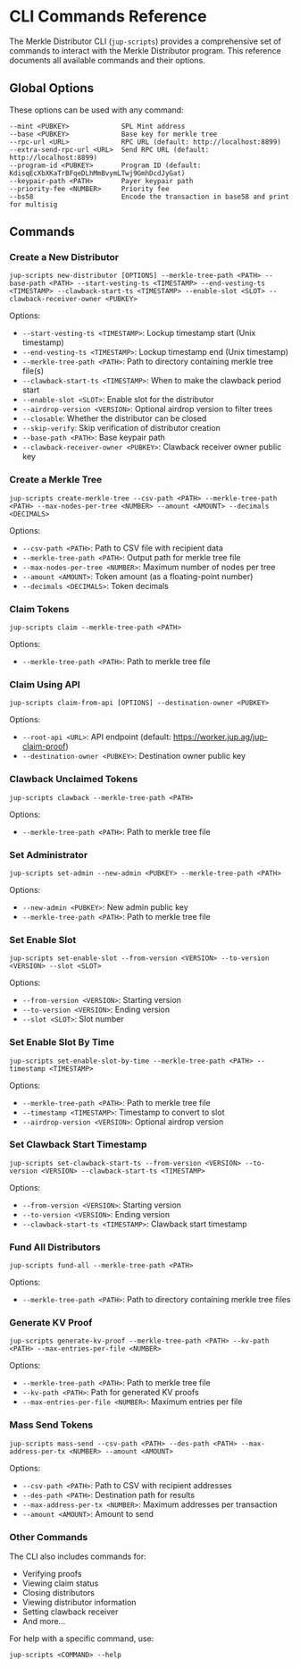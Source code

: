 # CLI Commands Reference

The Merkle Distributor CLI (`jup-scripts`) provides a comprehensive set of commands to interact with the Merkle Distributor program. This reference documents all available commands and their options.

## Global Options

These options can be used with any command:

```
--mint <PUBKEY>             SPL Mint address
--base <PUBKEY>             Base key for merkle tree
--rpc-url <URL>             RPC URL (default: http://localhost:8899)
--extra-send-rpc-url <URL>  Send RPC URL (default: http://localhost:8899)
--program-id <PUBKEY>       Program ID (default: KdisqEcXbXKaTrBFqeDLhMmBvymLTwj9GmhDcdJyGat)
--keypair-path <PATH>       Payer keypair path
--priority-fee <NUMBER>     Priority fee
--bs58                      Encode the transaction in base58 and print for multisig
```

## Commands

### Create a New Distributor

```
jup-scripts new-distributor [OPTIONS] --merkle-tree-path <PATH> --base-path <PATH> --start-vesting-ts <TIMESTAMP> --end-vesting-ts <TIMESTAMP> --clawback-start-ts <TIMESTAMP> --enable-slot <SLOT> --clawback-receiver-owner <PUBKEY>
```

Options:
- `--start-vesting-ts <TIMESTAMP>`: Lockup timestamp start (Unix timestamp)
- `--end-vesting-ts <TIMESTAMP>`: Lockup timestamp end (Unix timestamp)
- `--merkle-tree-path <PATH>`: Path to directory containing merkle tree file(s)
- `--clawback-start-ts <TIMESTAMP>`: When to make the clawback period start
- `--enable-slot <SLOT>`: Enable slot for the distributor
- `--airdrop-version <VERSION>`: Optional airdrop version to filter trees
- `--closable`: Whether the distributor can be closed
- `--skip-verify`: Skip verification of distributor creation
- `--base-path <PATH>`: Base keypair path
- `--clawback-receiver-owner <PUBKEY>`: Clawback receiver owner public key

### Create a Merkle Tree

```
jup-scripts create-merkle-tree --csv-path <PATH> --merkle-tree-path <PATH> --max-nodes-per-tree <NUMBER> --amount <AMOUNT> --decimals <DECIMALS>
```

Options:
- `--csv-path <PATH>`: Path to CSV file with recipient data
- `--merkle-tree-path <PATH>`: Output path for merkle tree file
- `--max-nodes-per-tree <NUMBER>`: Maximum number of nodes per tree
- `--amount <AMOUNT>`: Token amount (as a floating-point number)
- `--decimals <DECIMALS>`: Token decimals

### Claim Tokens

```
jup-scripts claim --merkle-tree-path <PATH>
```

Options:
- `--merkle-tree-path <PATH>`: Path to merkle tree file

### Claim Using API

```
jup-scripts claim-from-api [OPTIONS] --destination-owner <PUBKEY>
```

Options:
- `--root-api <URL>`: API endpoint (default: https://worker.jup.ag/jup-claim-proof)
- `--destination-owner <PUBKEY>`: Destination owner public key

### Clawback Unclaimed Tokens

```
jup-scripts clawback --merkle-tree-path <PATH>
```

Options:
- `--merkle-tree-path <PATH>`: Path to merkle tree file

### Set Administrator

```
jup-scripts set-admin --new-admin <PUBKEY> --merkle-tree-path <PATH>
```

Options:
- `--new-admin <PUBKEY>`: New admin public key
- `--merkle-tree-path <PATH>`: Path to merkle tree file

### Set Enable Slot

```
jup-scripts set-enable-slot --from-version <VERSION> --to-version <VERSION> --slot <SLOT>
```

Options:
- `--from-version <VERSION>`: Starting version
- `--to-version <VERSION>`: Ending version
- `--slot <SLOT>`: Slot number

### Set Enable Slot By Time

```
jup-scripts set-enable-slot-by-time --merkle-tree-path <PATH> --timestamp <TIMESTAMP>
```

Options:
- `--merkle-tree-path <PATH>`: Path to merkle tree file
- `--timestamp <TIMESTAMP>`: Timestamp to convert to slot
- `--airdrop-version <VERSION>`: Optional airdrop version

### Set Clawback Start Timestamp

```
jup-scripts set-clawback-start-ts --from-version <VERSION> --to-version <VERSION> --clawback-start-ts <TIMESTAMP>
```

Options:
- `--from-version <VERSION>`: Starting version
- `--to-version <VERSION>`: Ending version
- `--clawback-start-ts <TIMESTAMP>`: Clawback start timestamp

### Fund All Distributors

```
jup-scripts fund-all --merkle-tree-path <PATH>
```

Options:
- `--merkle-tree-path <PATH>`: Path to directory containing merkle tree files

### Generate KV Proof

```
jup-scripts generate-kv-proof --merkle-tree-path <PATH> --kv-path <PATH> --max-entries-per-file <NUMBER>
```

Options:
- `--merkle-tree-path <PATH>`: Path to merkle tree file
- `--kv-path <PATH>`: Path for generated KV proofs
- `--max-entries-per-file <NUMBER>`: Maximum entries per file

### Mass Send Tokens

```
jup-scripts mass-send --csv-path <PATH> --des-path <PATH> --max-address-per-tx <NUMBER> --amount <AMOUNT>
```

Options:
- `--csv-path <PATH>`: Path to CSV with recipient addresses
- `--des-path <PATH>`: Destination path for results
- `--max-address-per-tx <NUMBER>`: Maximum addresses per transaction
- `--amount <AMOUNT>`: Amount to send

### Other Commands

The CLI also includes commands for:
- Verifying proofs
- Viewing claim status
- Closing distributors
- Viewing distributor information
- Setting clawback receiver
- And more...

For help with a specific command, use:
```
jup-scripts <COMMAND> --help
``` 